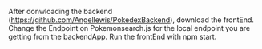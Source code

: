 After donwloading the backend (https://github.com/Angellewis/PokedexBackend), download the frontEnd.
Change the Endpoint on Pokemonsearch.js for the local endpoint you are getting from the backendApp.
Run the frontEnd with npm start.
